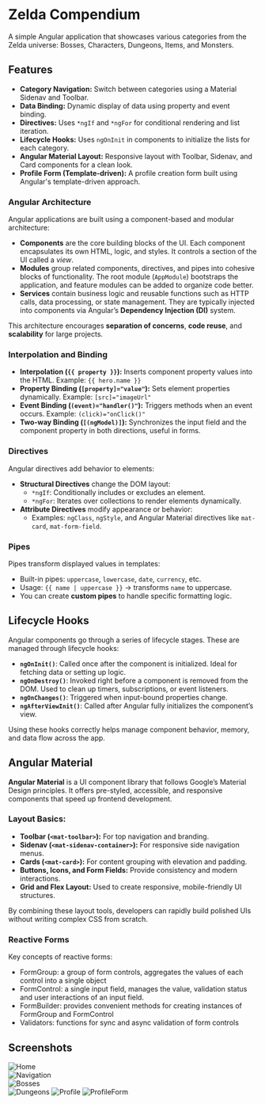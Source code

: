 # Zelda Compendium

A simple Angular application that showcases various categories from the Zelda universe: Bosses, Characters, Dungeons, Items, and Monsters. 

## Features

- **Category Navigation:** Switch between categories using a Material Sidenav and Toolbar.
- **Data Binding:** Dynamic display of data using property and event binding.
- **Directives:** Uses `*ngIf` and `*ngFor` for conditional rendering and list iteration.
- **Lifecycle Hooks:** Uses `ngOnInit` in components to initialize the lists for each category.
- **Angular Material Layout:** Responsive layout with Toolbar, Sidenav, and Card components for a clean look.
- **Profile Form (Template-driven):** A profile creation form built using Angular's template-driven approach.


### Angular Architecture

Angular applications are built using a component-based and modular architecture:

- **Components** are the core building blocks of the UI. Each component encapsulates its own HTML, logic, and styles. It controls a section of the UI called a *view*.
- **Modules** group related components, directives, and pipes into cohesive blocks of functionality. The root module (`AppModule`) bootstraps the application, and feature modules can be added to organize code better.
- **Services** contain business logic and reusable functions such as HTTP calls, data processing, or state management. They are typically injected into components via Angular’s **Dependency Injection (DI)** system.

This architecture encourages **separation of concerns**, **code reuse**, and **scalability** for large projects.


### Interpolation and Binding

- **Interpolation (`{{ property }}`):** Inserts component property values into the HTML. Example: `{{ hero.name }}`
- **Property Binding (`[property]="value"`):** Sets element properties dynamically. Example: `[src]="imageUrl"`
- **Event Binding (`(event)="handler()"`):** Triggers methods when an event occurs. Example: `(click)="onClick()"`
- **Two-way Binding (`[(ngModel)]`):** Synchronizes the input field and the component property in both directions, useful in forms.

### Directives

Angular directives add behavior to elements:

- **Structural Directives** change the DOM layout:
  - `*ngIf`: Conditionally includes or excludes an element.
  - `*ngFor`: Iterates over collections to render elements dynamically.
- **Attribute Directives** modify appearance or behavior:
  - Examples: `ngClass`, `ngStyle`, and Angular Material directives like `mat-card`, `mat-form-field`.

### Pipes

Pipes transform displayed values in templates:

- Built-in pipes: `uppercase`, `lowercase`, `date`, `currency`, etc.
- Usage: `{{ name | uppercase }}` → transforms `name` to uppercase.
- You can create **custom pipes** to handle specific formatting logic.


## Lifecycle Hooks

Angular components go through a series of lifecycle stages. These are managed through lifecycle hooks:

- **`ngOnInit()`**: Called once after the component is initialized. Ideal for fetching data or setting up logic.
- **`ngOnDestroy()`**: Invoked right before a component is removed from the DOM. Used to clean up timers, subscriptions, or event listeners.
- **`ngOnChanges()`**: Triggered when input-bound properties change.
- **`ngAfterViewInit()`**: Called after Angular fully initializes the component’s view.

Using these hooks correctly helps manage component behavior, memory, and data flow across the app.


## Angular Material

**Angular Material** is a UI component library that follows Google’s Material Design principles. It offers pre-styled, accessible, and responsive components that speed up frontend development.

### Layout Basics:

- **Toolbar (`<mat-toolbar>`):** For top navigation and branding.
- **Sidenav (`<mat-sidenav-container>`):** For responsive side navigation menus.
- **Cards (`<mat-card>`):** For content grouping with elevation and padding.
- **Buttons, Icons, and Form Fields:** Provide consistency and modern interactions.
- **Grid and Flex Layout:** Used to create responsive, mobile-friendly UI structures.

By combining these layout tools, developers can rapidly build polished UIs without writing complex CSS from scratch.

### Reactive Forms

Key concepts of reactive forms:
- FormGroup: a group of form controls, aggregates the values of each control into a single object
- FormControl: a single input field, manages the value, validation status and user interactions of an input field.
- FormBuilder: provides convenient methods for creating instances of FormGroup and FormControl
- Validators: functions for sync and async validation of form controls

## Screenshots

![Home](public/screenshots/Home.png)  
![Navigation](public/screenshots/HomeandNav.png)  
![Bosses](public/screenshots/Bosses.png)  
![Dungeons](public/screenshots/Dungeons.png)
![Profile](public/screenshots/Profile.png)
![ProfileForm](public/screenshots/ProfileForm.png)
